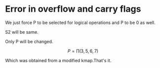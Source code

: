 # Error in overflow and carry flags
We just force P to be selected for logical operations and P to be 0 as well.

S2 will be same.

Only P will be changed.

$$P = \prod(3,5,6,7)$$

Which was obtained from a modified kmap.That's it.